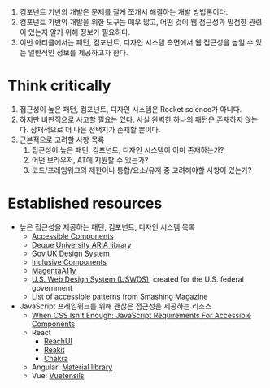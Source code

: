 1. 컴포넌트 기반의 개발은 문제를 잘게 쪼개서 해결하는 개발 방법론이다.
2. 컴포넌트 기반의 개발을 위한 도구는 매우 많고, 어떤 것이 웹 접근성과 밀접한 관련이 있는지 알기 위해 정보가 필요하다.
3. 이번 아티클에서는 패턴, 컴포넌트, 디자인 시스템 측면에서 웹 접근성을 높일 수 있는 일반적인 정보를 제공하고자 한다.

# Think critically

1. 접근성이 높은 패턴, 컴포넌트, 디자인 시스템은 Rocket science가 아니다.
2. 하지만 비판적으로 사고할 필요는 있다. 사실 완벽한 하나의 패턴은 존재하지 않는다. 잠재적으로 더 나은 선택지가 존재할 뿐이다.
3. 근본적으로 고려할 사항 목록
   1. 접근성이 높은 패턴, 컴포넌트, 디자인 시스템이 이미 존재하는가?
   2. 어떤 브라우저, AT에 지원할 수 있는가?
   3. 코드/프레임워크의 제한이나 통합/요소/유저 중 고려해야할 사항이 있는가?

# Established resources

- 높은 접근성을 제공하는 패턴, 컴포넌트, 디자인 시스템 목록
  - [Accessible Components](https://github.com/scottaohara/accessible_components)
  - [Deque University ARIA library](https://dequeuniversity.com/library)
  - [Gov.UK Design System](https://design-system.service.gov.uk/components/)
  - [Inclusive Components](https://inclusive-components.design/)
  - [MagentaA11y](https://www.magentaa11y.com/)
  - [U.S. Web Design System (USWDS)](https://designsystem.digital.gov/components/overview/), created for the U.S. federal government
  - [List of accessible patterns from Smashing Magazine](https://www.smashingmagazine.com/the-smashing-newsletter/smashing-newsletter-issue-289/)
- JavaScript 프레임워크를 위해 괜찮은 접근성을 제공하는 리소스
  - [When CSS Isn't Enough: JavaScript Requirements For Accessible Components](https://www.smashingmagazine.com/2021/06/css-javascript-requirements-accessible-components/)
  - React
    - [ReachUI](https://reach.tech/)
    - [Reakit](https://reakit.io/)
    - [Chakra](https://chakra-ui.com/)
  - Angular: [Material library](https://material.angular.io/cdk/a11y/overview)
  - Vue: [Vuetensils](https://vuetensils.com/)
